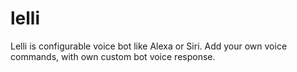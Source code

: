# lelli
Lelli is configurable voice bot like Alexa or Siri. Add your own voice commands, with own custom bot voice response.
